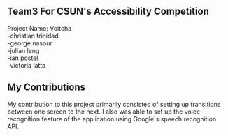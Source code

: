 ## Team3 For CSUN's Accessibility Competition <br />
Project Name: Voitcha <br />
-christian trinidad <br />
-george nasour <br />
-julian leng <br />
-ian postel <br />
-victoria latta <br />

## My Contributions
My contribution to this project primarily consisted of setting up transitions between one screen to the next. I also was able to set up the voice recognition feature of the application using Google's speech recognition API.


